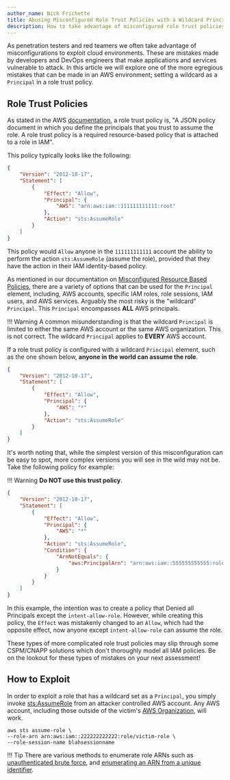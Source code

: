 ```yaml
---
author_name: Nick Frichette
title: Abusing Misconfigured Role Trust Policies with a Wildcard Principal
description: How to take advantage of misconfigured role trust policies that have wildcard principals.
---
```


As penetration testers and red teamers we often take advantage of misconfigurations to exploit cloud environments. These are mistakes made by developers and DevOps engineers that make applications and services vulnerable to attack. In this article we will explore one of the more egregious mistakes that can be made in an AWS environment; setting a wildcard as a `Principal` in a role trust policy.

## Role Trust Policies

As stated in the AWS [documentation](https://docs.aws.amazon.com/IAM/latest/UserGuide/id_roles_terms-and-concepts.html#term_trust-policy), a role trust policy is, "A JSON policy document in which you define the principals that you trust to assume the role. A role trust policy is a required resource-based policy that is attached to a role in IAM".

This policy typically looks like the following:

```json
{
	"Version": "2012-10-17",
	"Statement": [
		{
			"Effect": "Allow",
			"Principal": {
				"AWS": "arn:aws:iam::111111111111:root"
			},
			"Action": "sts:AssumeRole"
		}
	]
}
```

This policy would `Allow` anyone in the `111111111111` account the ability to perform the action `sts:AssumeRole` (assume the role), provided that they have the action in their IAM identity-based policy.

As mentioned in our documentation on [Misconfigured Resource Based Policies](https://hackingthe.cloud/aws/exploitation/Misconfigured_Resource-Based_Policies/#the-principal-and-risks), there are a variety of options that can be used for the `Principal` element, including, AWS accounts, specific IAM roles, role sessions, IAM users, and AWS services. Arguably the most risky is the "wildcard" `Principal`. This `Principal` encompasses __ALL__ AWS principals. 

!!! Warning
    A common misunderstanding is that the wildcard `Principal` is limited to either the same AWS account or the same AWS organization. This is not correct. The wildcard `Principal` applies to __EVERY__ AWS account.

If a role trust policy is configured with a wildcard `Principal` element, such as the one shown below, __anyone in the world can assume the role__.

```json
{
    "Version": "2012-10-17",
    "Statement": [
        {
            "Effect": "Allow",
            "Principal": {
                "AWS": "*"
            },
            "Action": "sts:AssumeRole"
        }
    ]
}
```

It's worth noting that, while the simplest version of this misconfiguration can be easy to spot, more complex versions you will see in the wild may not be. Take the following policy for example:

!!! Warning
    __Do NOT use this trust policy__.


```json
{
    "Version": "2012-10-17",
    "Statement": [
        {
            "Effect": "Allow",
            "Principal": {
                "AWS": "*"
            },
            "Action": "sts:AssumeRole",
            "Condition": {
                "ArnNotEquals": {
                    "aws:PrincipalArn": "arn:aws:iam::555555555555:role/intent-allow-role"
                }
            }
        }
    ]
}
```

In this example, the intention was to create a policy that Denied all Principals except the `intent-allow-role`. However, while creating this policy, the `Effect` was mistakenly changed to an `Allow`, which had the opposite effect, now anyone except `intent-allow-role` can assume the role.

These types of more complicated role trust policies may slip through some CSPM/CNAPP solutions which don't thoroughly model all IAM policies. Be on the lookout for these types of mistakes on your next assessment!

## How to Exploit

In order to exploit a role that has a wildcard set as a `Principal`, you simply invoke [sts:AssumeRole](https://docs.aws.amazon.com/cli/latest/reference/sts/assume-role.html) from an attacker controlled AWS account. Any AWS account, including those outside of the victim's [AWS Organization](https://aws.amazon.com/organizations/), will work.

```shell
aws sts assume-role \
--role-arn arn:aws:iam::222222222222:role/victim-role \
--role-session-name blahsessionname
```

!!! Tip
    There are various methods to enumerate role ARNs such as [unauthenticated brute force](https://hackingthe.cloud/aws/enumeration/enum_iam_user_role/), and [enumerating an ARN from a unique identifier](https://hackingthe.cloud/aws/enumeration/enumerate_principal_arn_from_unique_id/).
